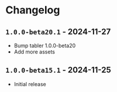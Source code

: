 # Changelog

## `1.0.0-beta20.1` - 2024-11-27

- Bump tabler 1.0.0-beta20
- Add more assets

## `1.0.0-beta15.1` - 2024-11-25

- Initial release
